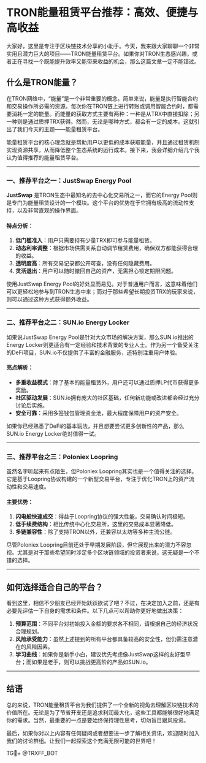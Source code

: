 # TRON能量租赁平台推荐：高效、便捷与高收益

大家好，这里是专注于区块链技术分享的小助手。今天，我来跟大家聊聊一个非常实用且潜力巨大的项目——TRON能量租赁平台。如果你对TRON生态感兴趣，或者正在寻找一个既能提升效率又能带来收益的机会，那么这篇文章一定不能错过。

## 什么是TRON能量？

在TRON网络中，“能量”是一个非常重要的概念。简单来说，能量是执行智能合约和交易操作所必需的资源。每次你在TRON链上进行转账或调用智能合约时，都需要消耗一定的能量。而能量的获取方式主要有两种：一种是从TRX中直接扣除；另一种则是通过质押TRX获得。然而，无论是哪种方式，都会有一定的成本。这就引出了我们今天的主题——能量租赁平台。

能量租赁平台的核心理念就是帮助用户以更低的成本获取能量，并且通过租赁机制实现资源共享，从而降低整个生态系统的运行成本。接下来，我会详细介绍几个我认为值得推荐的能量租赁平台。

---

### 一、推荐平台之一：JustSwap Energy Pool

**JustSwap** 是TRON生态中最知名的去中心化交易所之一，而它的Energy Pool则是专门为能量租赁设计的一个模块。这个平台的优势在于它拥有极高的流动性支持，以及非常直观的操作界面。

#### 特点分析：
1. **低门槛准入**：用户只需要持有少量TRX即可参与能量租赁。
2. **动态利率调整**：根据市场供需关系自动调节租赁费用，确保双方都能获得合理的收益。
3. **透明度高**：所有交易记录都公开可查，没有任何隐藏费用。
4. **灵活退出**：用户可以随时撤回自己的资产，无需担心锁定期限问题。

使用JustSwap Energy Pool的好处显而易见。对于普通用户而言，这意味着他们可以更轻松地参与到TRON生态中来；而对于那些希望长期投资TRX的玩家来说，则可以通过这种方式获得额外收益。

---

### 二、推荐平台之二：SUN.io Energy Locker

如果说JustSwap Energy Pool是针对大众市场的解决方案，那么SUN.io推出的Energy Locker则更适合有一定经验和技术背景的专业人士。作为另一个备受关注的DeFi项目，SUN.io不仅提供了丰富的金融服务，还特别注重用户体验。

#### 亮点解析：
- **多重收益模式**：除了基本的能量租赁外，用户还可以通过质押LP代币获得更多奖励。
- **社区驱动发展**：SUN.io拥有庞大的社区基础，任何新功能或改进都会经过充分讨论后实施。
- **安全可靠**：采用多签钱包管理资金池，最大程度保障用户的资产安全。

如果你已经熟悉了DeFi的基本玩法，并且想要尝试更多创新性的产品，那么SUN.io Energy Locker绝对值得一试。

---

### 三、推荐平台之三：Poloniex Loopring

虽然名字听起来有点陌生，但Poloniex Loopring其实也是一个值得关注的选择。它是基于Loopring协议构建的一个新型交易平台，专注于优化TRON上的资产流动性和交易速度。

#### 主要优势：
1. **闪电般快速成交**：得益于Loopring协议的强大性能，交易确认时间极短。
2. **低手续费结构**：相比传统中心化交易所，这里的交易成本显著降低。
3. **多链兼容性**：除了支持TRON以外，还兼容以太坊等多种主流公链。

尽管Poloniex Loopring目前还处于早期发展阶段，但它展现出来的潜力不容忽视。尤其是对于那些希望同时涉足多个区块链领域的投资者来说，这无疑是一个不错的选择。

---

## 如何选择适合自己的平台？

看到这里，相信不少朋友已经开始跃跃欲试了吧？不过，在决定加入之前，还是有必要先评估一下自身的需求和条件。以下几点可以帮助你更好地做出决策：

1. **预算范围**：不同平台对初始投入金额的要求各不相同，请根据自己的经济状况合理规划。
2. **风险承受能力**：虽然上述提到的所有平台都具备较高的安全性，但仍需注意潜在的风险因素。
3. **学习曲线**：如果你是新手小白，建议优先考虑像JustSwap这样的友好型平台；而如果是老手，则可以挑战更高阶的产品如SUN.io。

---

## 结语

总的来说，TRON能量租赁平台为我们提供了一个全新的视角去理解区块链技术的价值所在。无论是为了节省开支还是追求利润最大化，这些工具都能够很好地满足你的需求。当然，最重要的一点是要始终保持理性思考，切勿盲目跟风投资。

最后，如果你对以上内容有任何疑问或者想要进一步了解相关资讯，欢迎随时加入我们的讨论群组。让我们一起探索这个充满无限可能的世界吧！

TG💪+ @TRXFF_BOT